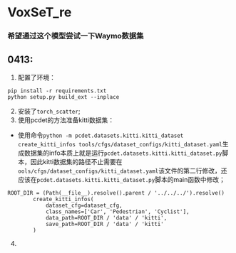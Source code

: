 # VoxSeT_re  
### 希望通过这个模型尝试一下Waymo数据集  
## 0413:  
1. 配置了环境：  
```
pip install -r requirements.txt
python setup.py build_ext --inplace 
```  
2. 安装了`torch_scatter`;  
3. 使用pcdet的方法准备kitti数据集：  
- 使用命令`python -m pcdet.datasets.kitti.kitti_dataset create_kitti_infos tools/cfgs/dataset_configs/kitti_dataset.yaml`生成数据集的info本质上就是运行`pcdet.datasets.kitti.kitti_dataset.py`脚本，因此kitti数据集的路径不止需要在`ools/cfgs/dataset_configs/kitti_dataset.yaml`该文件的第二行修改，还应该在`pcdet.datasets.kitti.kitti_dataset.py`脚本的main函数中修改；
```
ROOT_DIR = (Path(__file__).resolve().parent / '../../../').resolve()
        create_kitti_infos(
            dataset_cfg=dataset_cfg,
            class_names=['Car', 'Pedestrian', 'Cyclist'],
            data_path=ROOT_DIR / 'data' / 'kitti',
            save_path=ROOT_DIR / 'data' / 'kitti'
        )
```  
4. 

